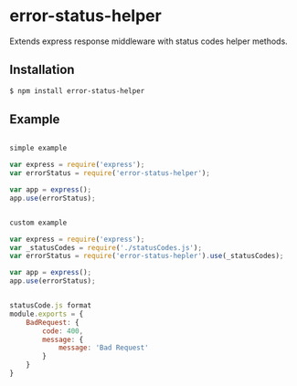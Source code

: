 # error-status-helper
Extends express response middleware with status codes helper methods.


Installation
------------
``` bash
$ npm install error-status-helper
```


Example
-------

``` javascript

simple example

var express = require('express');
var errorStatus = require('error-status-helper');

var app = express();
app.use(errorStatus);


custom example

var express = require('express');
var _statusCodes = require('./statusCodes.js');
var errorStatus = require('error-status-hepler').use(_statusCodes);

var app = express();
app.use(errorStatus);


statusCode.js format
module.exports = {
    BadRequest: {
        code: 400,
        message: {
            message: 'Bad Request'
        }
    }
}

```
